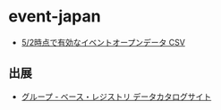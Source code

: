 # event-japan
 
- [5/2時点で有効なイベントオープンデータ CSV](https://github.com/code4fukui/event-japan/blob/main/data-latest/event-latest.csv)

## 出展

- [グループ - ベース・レジストリ データカタログサイト](https://registry-catalog.registries.digital.go.jp/dataset/?groups=g1-000304)
